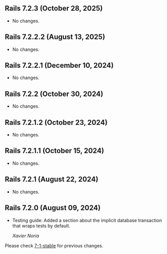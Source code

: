## Rails 7.2.3 (October 28, 2025) ##

*   No changes.


## Rails 7.2.2.2 (August 13, 2025) ##

*   No changes.


## Rails 7.2.2.1 (December 10, 2024) ##

*   No changes.


## Rails 7.2.2 (October 30, 2024) ##

*   No changes.


## Rails 7.2.1.2 (October 23, 2024) ##

*   No changes.


## Rails 7.2.1.1 (October 15, 2024) ##

*   No changes.


## Rails 7.2.1 (August 22, 2024) ##

*   No changes.


## Rails 7.2.0 (August 09, 2024) ##

*   Testing guide: Added a section about the implicit database transaction that
    wraps tests by default.

    *Xavier Noria*

Please check [7-1-stable](https://github.com/rails/rails/blob/7-1-stable/guides/CHANGELOG.md) for previous changes.
